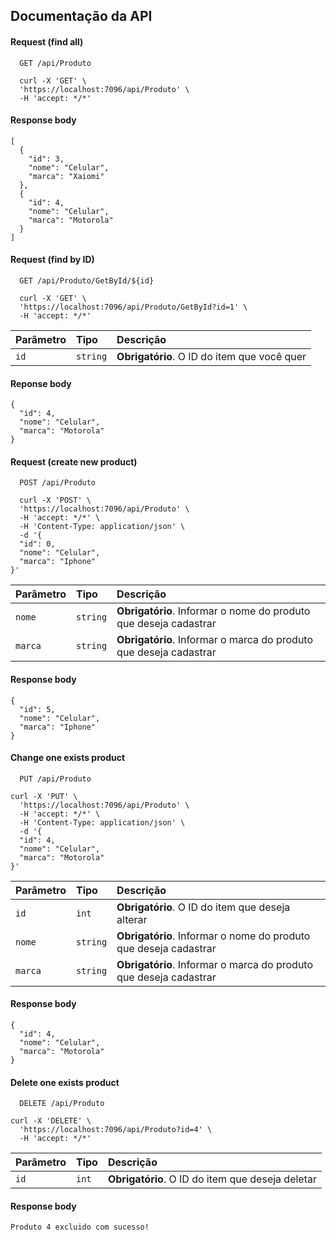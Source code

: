
## Documentação da API

#### Request (find all)

```http
  GET /api/Produto

  curl -X 'GET' \
  'https://localhost:7096/api/Produto' \
  -H 'accept: */*'
```
#### Response body
```http
[
  {
    "id": 3,
    "nome": "Celular",
    "marca": "Xaiomi"
  },
  {
    "id": 4,
    "nome": "Celular",
    "marca": "Motorola"
  }
]
```
#### Request (find by ID) 

```http
  GET /api/Produto/GetById/${id}
  
  curl -X 'GET' \
  'https://localhost:7096/api/Produto/GetById?id=1' \
  -H 'accept: */*'
```

| Parâmetro   | Tipo       | Descrição                                   |
| :---------- | :--------- | :------------------------------------------ |
| `id`      | `string` | **Obrigatório**. O ID do item que você quer |

#### Reponse body

```http
{
  "id": 4,
  "nome": "Celular",
  "marca": "Motorola"
}
```

#### Request (create new product) 
```http
  POST /api/Produto

  curl -X 'POST' \
  'https://localhost:7096/api/Produto' \
  -H 'accept: */*' \
  -H 'Content-Type: application/json' \
  -d '{
  "id": 0,
  "nome": "Celular",
  "marca": "Iphone"
}'
```
| Parâmetro   | Tipo       | Descrição                                   |
| :---------- | :--------- | :------------------------------------------ |
| `nome`      | `string` | **Obrigatório**. Informar o nome do produto que deseja cadastrar |
| `marca`      | `string` | **Obrigatório**. Informar o marca do produto que deseja cadastrar |

#### Response body

```http
{
  "id": 5,
  "nome": "Celular",
  "marca": "Iphone"
}
```
#### Change one exists product
```http
  PUT /api/Produto

curl -X 'PUT' \
  'https://localhost:7096/api/Produto' \
  -H 'accept: */*' \
  -H 'Content-Type: application/json' \
  -d '{
  "id": 4,
  "nome": "Celular",
  "marca": "Motorola"
}'
```
| Parâmetro   | Tipo       | Descrição                                   |
| :---------- | :--------- | :------------------------------------------ |
| `id`      | `int` | **Obrigatório**. O ID do item que deseja alterar |
| `nome`      | `string` | **Obrigatório**. Informar o nome do produto que deseja cadastrar |
| `marca`      | `string` | **Obrigatório**. Informar o marca do produto que deseja cadastrar |

#### Response body 
```http
{
  "id": 4,
  "nome": "Celular",
  "marca": "Motorola"
}
```
#### Delete one exists product
```http
  DELETE /api/Produto

curl -X 'DELETE' \
  'https://localhost:7096/api/Produto?id=4' \
  -H 'accept: */*'
```
| Parâmetro   | Tipo       | Descrição                                   |
| :---------- | :--------- | :------------------------------------------ |
| `id`      | `int` | **Obrigatório**. O ID do item que deseja deletar |

#### Response body 
```http
Produto 4 excluido com sucesso!
```

